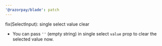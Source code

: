 ```yaml
---
'@razorpay/blade': patch
---
```


fix(SelectInput): single select value clear

- You can pass `''` (empty string) in single select `value` prop to clear the selected value now.
